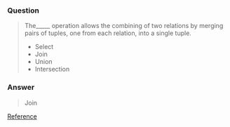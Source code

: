 [comment]: <> (Written: 28-Mar-2020)

### Question
> The_____ operation allows the combining of two relations by merging pairs of tuples, one from each relation, into a single tuple.
> * Select
> * Join
> * Union
> * Intersection

### Answer
> Join

[Reference](https://www.tutorialspoint.com/dbms/database_joins.htm)
